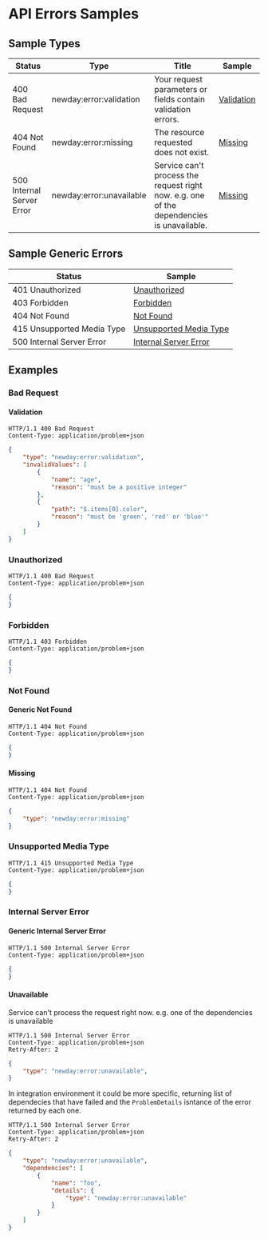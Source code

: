 # API Errors Samples

## Sample Types

| Status | Type | Title | Sample |
| ------ | ---- | ----- | ------ |
| 400 Bad Request | newday:error:validation | Your request parameters or fields contain validation errors. | [Validation](#validation) |
| 404 Not Found | newday:error:missing | The resource requested does not exist. | [Missing](#missing) |
| 500 Internal Server Error | newday:error:unavailable | Service can't process the request right now. e.g. one of the dependencies is unavailable. | [Missing](#missing) |

## Sample Generic Errors

| Status | Sample |
| ------ | ------ |
| 401 Unauthorized | [Unauthorized](#unauthorized) |
| 403 Forbidden | [Forbidden](#forbidden) |
| 404 Not Found | [Not Found](#generic-not-found) |
| 415 Unsupported Media Type | [Unsupported Media Type](#unsupported-media-type) |
| 500 Internal Server Error | [Internal Server Error](#generic-internal-server-error) |

## Examples

### Bad Request

#### Validation

```text
HTTP/1.1 400 Bad Request
Content-Type: application/problem+json
```

```json
{
    "type": "newday:error:validation",
    "invalidValues": [
        {
            "name": "age",
            "reason": "must be a positive integer"
        },
        {
            "path": "$.items[0].color",
            "reason": "must be 'green', 'red' or 'blue'"
        }
    ]
}
```

### Unauthorized

```text
HTTP/1.1 400 Bad Request
Content-Type: application/problem+json
```

```json
{
}
```

### Forbidden

```text
HTTP/1.1 403 Forbidden
Content-Type: application/problem+json
```

```json
{
}
```

### Not Found

#### Generic Not Found

```text
HTTP/1.1 404 Not Found
Content-Type: application/problem+json
```

```json
{
}
```

#### Missing

```text
HTTP/1.1 404 Not Found
Content-Type: application/problem+json
```

```json
{
    "type": "newday:error:missing"
}
```

### Unsupported Media Type

```text
HTTP/1.1 415 Unsupported Media Type
Content-Type: application/problem+json
```

```json
{
}
```

### Internal Server Error

#### Generic Internal Server Error

```text
HTTP/1.1 500 Internal Server Error
Content-Type: application/problem+json
```

```json
{
}
```

#### Unavailable

Service can't process the request right now. e.g. one of the dependencies is unavailable

```text
HTTP/1.1 500 Internal Server Error
Content-Type: application/problem+json
Retry-After: 2
```

```json
{
    "type": "newday:error:unavailable",
}
```

In integration environment it could be more specific, returning list of dependecies that have failed and the `ProblemDetails` isntance of the error returned by each one.

```text
HTTP/1.1 500 Internal Server Error
Content-Type: application/problem+json
Retry-After: 2
```

```json
{
    "type": "newday:error:unavailable",
    "dependencies": [
        {
            "name": "foo",
            "details": {
                "type": "newday:error:unavailable"
            }
        }
    ]
}
```
